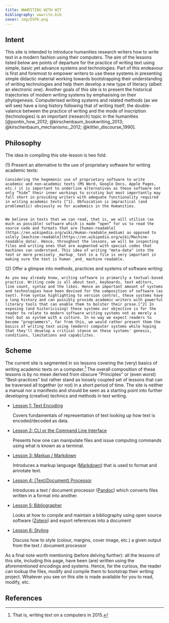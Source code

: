 ```yaml
---
title: WWWRITING WITH WIT
bibliography: wwwrite.bib
cover: img/DSP6.png
---
```


## Intent


This site is intended to introduce humanities research writers how to write text in a modern fashion using their computers. The aim of the lessons listed below  are points of departure for the practice of writing text using simple, basic yet advance systems and technologies. Part of this endeavour is first and foremost to empower writers to use these systems in presenting simple didactic material working towards bootstrapping their understanding of writing technologies and help them develop a new type of literacy (albeit an electronic one). Another goals of this site is to present the historical trajectories of modern writing systems by emphasising on their phylogenesis. Computerised writing systems and related methods (as we will see) have a long history following that of writing itself; the double-valance between the practice of writing and the mode of inscription (technologies) is an important (research) topic in the humanities [@pontin_how_2012; @kirschenbaum_bookwriting_2013; @kirschenbaum_mechanisms:_2012; @kittler_discourse_1990].

## Philosophy 

The idea in compiling this site-lesson is two fold: 

(1) Present an alternative to the use of proprietary software for writing academic texts:

	Considering the hegemonic use of proprietary software to write academic and non-academic texts (MS Word, Google Docs, Apple Pages, etc.) it is important to underline alternatives as these software not only “hide” their inner workings to scrutiny but most importantly may fall short in providing writers with adequate functionality required in writing academic texts [^1]. Obfuscation is impractical (and problematic) obviously so for academics in the Humanities. 


	We believe in texts that we can read, that is, we will utilise (as much as possible) software which is made “open” for us to read the source code and formats that are [human-readable](https://en.wikipedia.org/wiki/Human-readable_medium) as opposed to solely [machine-readable](https://en.wikipedia.org/wiki/Machine-readable_data). Hence, throughout the lessons, we will be inspecting files and writing ones that are augmented with special codes that machines can understand. This idea of writing "meta-data" into the text or more precisely _markup_ text in a file is very important in making sure the text is human _and_ machine readable. 

(2) Offer a glimpse into methods, practices and systems of software writing:

	As you may already know, writing software is primarily a textual-based practice. Writing code is all about text, keyboards, text editors, line count, syntax and the likes. Hence an important amount of systems and technologies have been devised for the composition of software (as text). From syntax highlighting to version control, these systems have a long history and can possibly provide academic writers with powerful literary tools that can enable them to bolster their prose.[^2] In exposing (and historicising) these systems our objective is for the reader to relate to modern software writing systems not as merely a tool but as system with a culture. In no way we expect readers to become "programmers", far from this, we would rather present them the basics of writing text using (modern) computer systems while hoping that they'll develop a critical stance on these systems' genesis, conditions, limitations and capabilites.  

## Scheme

The current site is segmented in six lessons covering the (very) basics of writing academic texts on a computer.[^3] The overall composition of these lessons is by no mean derived from obscure "Principles" or (even worst) "Best-practices" but rather stand as loosely coupled set of lessons that can be traversed all together (or not) in a short period of time. The site is neither a manual nor a manifesto and should be seen as a starting point into further developing (creative) technics and methods in text writing. 

* [Lesson 1: Text Encoding](/)

	Covers fundamentals of representation of text looking up how text is encoded/decoded as data.

* [Lesson 2: CLI or the Command Line Interface](/)

	Presents how one can manipulate files and issue computing commands using what is known as a terminal.

* [Lesson 3: Markup / Markdown](/)

	Introduces a markup language ([Markdown](http://daringfireball.net/projects/markdown/)) that is used to format and annotate text.

* [Lesson 4: (Text/Document) Processor](/)

	Introduces a text / document processor ([Pandoc](http://johnmacfarlane.net/pandoc/)) which converts files written in a format into another.

* [Lesson 5: Bibliographer](/)

	Looks at how to compile and maintain a bibliography using open source software ([Zotero](https://www.zotero.org)) and export references into a document

* [Lesson 6: Styling](/)

	Discuss how to style (colour, margins, cover image, etc.) a given output from the text / document processor

As a final note worth mentioning (before delving further): all the lessons of this site, including this page, have been (are) written using the aforementioned encodings and systems. Hence, for the curious, the reader can lookup the files, modify and compile them to bootstrap their writing project. Whatever you see on this site is made available for you to read, modify, etc.

## References

[^1]: Literally fall short of basic features– i.e. can’t format a bibliography for example– or disable these features by design as [Antifeatures](https://www.fsf.org/bulletin/2007/fall/antifeatures/).

[^2]: As a side note, for those who are interested in reading about code as poetry (and more) — please refer to recent work by @cox_speaking_2013 and @montfort_10_2014.

[^3]: That is, writing text on a computers in 2015.

